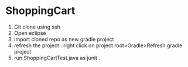 # ShoppingCart

1. Git clone using ssh 
2. Open eclipse 
3. import cloned repo as new gradle project 
4. refresh the project  : right click on project root>Gradle>Refresh gradle project 
5. run ShoppingCartTest.java as junit .
